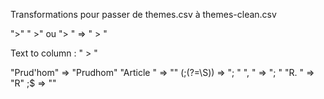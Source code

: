 Transformations pour passer de themes.csv à themes-clean.csv

">"  " >" ou "> " => " > "

Text to column : " > "

"Prud'hom" => "Prudhom"
"Article " => ""
(;(?=\S)) => "; "
", " => "; "
"R. " => "R"
;$ => ""
